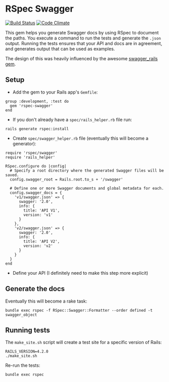 # RSpec Swagger

[![Build Status](https://travis-ci.org/drewish/rspec-swagger.svg?branch=master)](https://travis-ci.org/drewish/rspec-swagger)
[![Code Climate](https://codeclimate.com/github/drewish/rspec-swagger/badges/gpa.svg)](https://codeclimate.com/github/drewish/rspec-swagger)

This gem helps you generate Swagger docs by using RSpec to document the paths.
You execute a command to run the tests and generate the `.json` output. Running
the tests ensures that your API and docs are in agreement, and generates output
that can be used as examples.

The design of this was heavily influenced by the awesome [swagger_rails gem](https://github.com/domaindrivendev/swagger_rails).

## Setup

- Add the gem to your Rails app's `Gemfile`:
```
group :development, :test do
  gem 'rspec-swagger'
end
```
- If you don't already have a `spec/rails_helper.rb` file run:
```
rails generate rspec:install
```
- Create `spec/swagger_helper.rb` file (eventually this will become a generator):
```
require 'rspec/swagger'
require 'rails_helper'

RSpec.configure do |config|
  # Specify a root directory where the generated Swagger files will be saved.
  config.swagger_root = Rails.root.to_s + '/swagger'

  # Define one or more Swagger documents and global metadata for each.
  config.swagger_docs = {
    'v1/swagger.json' => {
      swagger: '2.0',
      info: {
        title: 'API V1',
        version: 'v1'
      }
    },
    'v2/swagger.json' => {
      swagger: '2.0',
      info: {
        title: 'API V2',
        version: 'v2'
      }
    }
  }
end
```
- Define your API (I definitely need to make this step more explicit)

## Generate the docs

Eventually this will become a rake task:
```
bundle exec rspec -f RSpec::Swagger::Formatter --order defined -t swagger_object
```

## Running tests

The `make_site.sh` script will create a test site for a specific version of
Rails:
```
RAILS_VERSION=4.2.0
./make_site.sh
```

Re-run the tests:
```
bundle exec rspec
```
